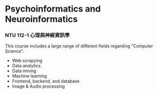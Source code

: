 # Psychoinformatics and Neuroinformatics
### NTU 112-1 心理與神經資訊學
This course includes a large range of different fields regarding "Computer Science".
* Web scrapying
* Data analytics
* Data mining
* Machine learning
* Frontend, backend, and database
* Image & Audio processing
